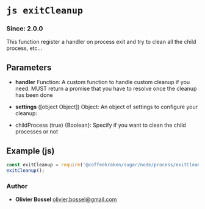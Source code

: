 


<!-- @namespace    sugar.node.process -->

# ```js exitCleanup ```
### Since: 2.0.0

This function register a handler on process exit and try to clean all the child process, etc...

## Parameters

- **handler**  Function: A custom function to handle custom cleanup if you need. MUST return a promise that you have to resolve once the cleanup has been done

- **settings** ([object Object]) Object: An object of settings to configure your cleanup:
- childProcess (true) {Boolean}: Specify if you want to clean the child processes or not



## Example (js)

```js
const exitCleanup = require('@coffeekraken/sugar/node/process/exitCleanup');
exitCleanup();
```


### Author
- **Olivier Bossel** <a href="mailto:olivier.bossel@gmail.com">olivier.bossel@gmail.com</a> 




